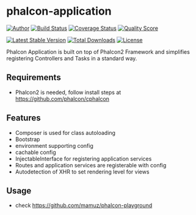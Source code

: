 # phalcon-application

[![Author](http://img.shields.io/badge/author-@mamuz_de-blue.svg?style=flat-square)](https://twitter.com/mamuz_de)
[![Build Status](https://img.shields.io/travis/mamuz/phalcon-application.svg?style=flat-square)](https://travis-ci.org/mamuz/phalcon-application)
[![Coverage Status](https://img.shields.io/scrutinizer/coverage/g/mamuz/phalcon-application.svg?style=flat-square)](https://scrutinizer-ci.com/g/mamuz/phalcon-application/code-structure)
[![Quality Score](https://img.shields.io/scrutinizer/g/mamuz/Squeezer.svg?style=flat-square)](https://scrutinizer-ci.com/g/mamuz/phalcon-application)

[![Latest Stable Version](https://img.shields.io/packagist/v/mamuz/phalcon-application.svg?style=flat-square)](https://packagist.org/packages/mamuz/phalcon-application)
[![Total Downloads](https://img.shields.io/packagist/dt/mamuz/phalcon-application.svg?style=flat-square)](https://packagist.org/packages/mamuz/phalcon-application)
[![License](https://img.shields.io/packagist/l/mamuz/phalcon-application.svg?style=flat-square)](https://packagist.org/packages/mamuz/phalcon-application)


Phalcon Application is built on top of Phalcon2 Framework and simplifies registering Controllers and Tasks in a standard way.

## Requirements

- Phalcon2 is needed, follow install steps at https://github.com/phalcon/cphalcon

## Features

- Composer is used for class autoloading
- Bootstrap
- environment supporting config
- cachable config
- InjectableInterface for registering application services
- Routes and application services are registerable with config
- Autodetection of XHR to set rendering level for views

## Usage

- check https://github.com/mamuz/phalcon-playground
